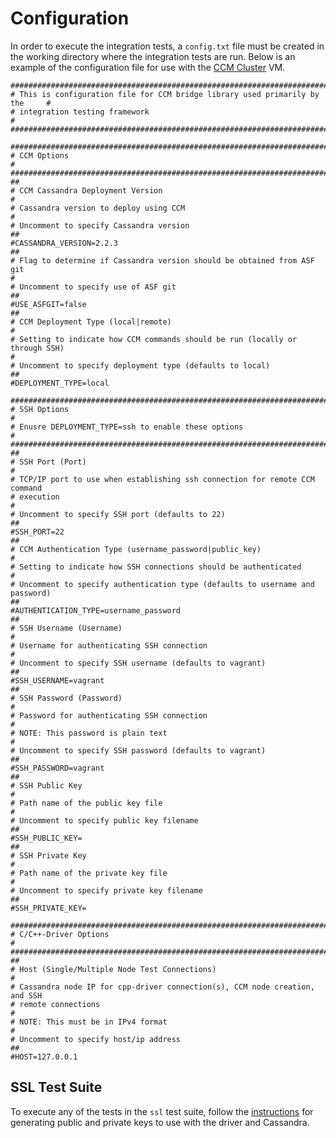 # Configuration
In order to execute the integration tests, a `config.txt` file must be
created in the working directory where the integration tests are run. Below is
an example of the configuration file for use with the [CCM Cluster] VM.

```text
###############################################################################
# This is configuration file for CCM bridge library used primarily by the     #
# integration testing framework                                               #
###############################################################################

###############################################################################
# CCM Options                                                                 #
###############################################################################
##
# CCM Cassandra Deployment Version
#
# Cassandra version to deploy using CCM
#
# Uncomment to specify Cassandra version
##
#CASSANDRA_VERSION=2.2.3
##
# Flag to determine if Cassandra version should be obtained from ASF git
#
# Uncomment to specify use of ASF git
##
#USE_ASFGIT=false
##
# CCM Deployment Type (local|remote)
#
# Setting to indicate how CCM commands should be run (locally or through SSH)
#
# Uncomment to specify deployment type (defaults to local)
##
#DEPLOYMENT_TYPE=local

###############################################################################
# SSH Options                                                                 #
# Enusre DEPLOYMENT_TYPE=ssh to enable these options                          #
###############################################################################
##
# SSH Port (Port)
#
# TCP/IP port to use when establishing ssh connection for remote CCM command
# execution
#
# Uncomment to specify SSH port (defaults to 22)
##
#SSH_PORT=22
##
# CCM Authentication Type (username_password|public_key)
#
# Setting to indicate how SSH connections should be authenticated
#
# Uncomment to specify authentication type (defaults to username and password)
##
#AUTHENTICATION_TYPE=username_password
##
# SSH Username (Username)
#
# Username for authenticating SSH connection
#
# Uncomment to specify SSH username (defaults to vagrant)
##
#SSH_USERNAME=vagrant
##
# SSH Password (Password)
#
# Password for authenticating SSH connection
#
# NOTE: This password is plain text
#
# Uncomment to specify SSH password (defaults to vagrant)
##
#SSH_PASSWORD=vagrant
##
# SSH Public Key
#
# Path name of the public key file
#
# Uncomment to specify public key filename
##
#SSH_PUBLIC_KEY=
##
# SSH Private Key
#
# Path name of the private key file
#
# Uncomment to specify private key filename
##
#SSH_PRIVATE_KEY=

###############################################################################
# C/C++-Driver Options                                                        #
###############################################################################
##
# Host (Single/Multiple Node Test Connections)
#
# Cassandra node IP for cpp-driver connection(s), CCM node creation, and SSH
# remote connections
#
# NOTE: This must be in IPv4 format
#
# Uncomment to specify host/ip address
##
#HOST=127.0.0.1
```

## SSL Test Suite
To execute any of the tests in the `ssl` test suite, follow the [instructions]
for generating public and private keys to use with the driver and Cassandra.

[CCM Cluster]: http://datastax.github.io/cpp-driver/topics/testing/ccm/#ccm-cluster-by-way-of-vagrant-and-virtual-box
[instructions]: https://github.com/datastax/cpp-driver/tree/1.0/test/ccm_bridge/data/ssl
